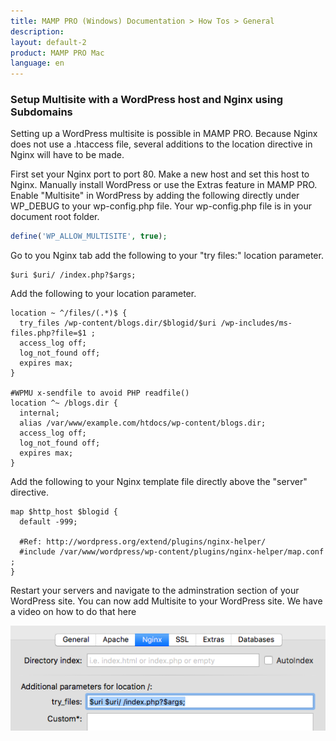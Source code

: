 ```yaml
---
title: MAMP PRO (Windows) Documentation > How Tos > General
description: 
layout: default-2
product: MAMP PRO Mac
language: en
---
```


### Setup Multisite with a WordPress host and Nginx using Subdomains

Setting up a WordPress multisite is possible in MAMP PRO. Because Nginx does not use a .htaccess file, several additions to the location directive in Nginx will have to be made.

First set your Nginx port to port 80. Make a new host and set this host to Nginx. Manually install WordPress or use the Extras feature in MAMP PRO. Enable "Multisite" in WordPress by adding the following directly under WP_DEBUG to your wp-config.php file. Your wp-config.php file is in your document root folder.
 
```php
define('WP_ALLOW_MULTISITE', true);
```
 
Go to you Nginx tab add the following to your "try files:" location parameter.

```
$uri $uri/ /index.php?$args;
```
 
Add the following to your location parameter.

```
location ~ ^/files/(.*)$ {
  try_files /wp-content/blogs.dir/$blogid/$uri /wp-includes/ms-files.php?file=$1 ;
  access_log off;
  log_not_found off;
  expires max;
}

#WPMU x-sendfile to avoid PHP readfile()
location ^~ /blogs.dir {
  internal;
  alias /var/www/example.com/htdocs/wp-content/blogs.dir;
  access_log off;
  log_not_found off;
  expires max;
}
```

Add the following to your Nginx template file directly above the "server" directive.

```
map $http_host $blogid {
  default -999;

  #Ref: http://wordpress.org/extend/plugins/nginx-helper/
  #include /var/www/wordpress/wp-content/plugins/nginx-helper/map.conf ;
}
```
 
Restart your servers and navigate to the adminstration section of your WordPress site. You can now add Multisite to your WordPress site. We have a video on how to do that here
 
![MAMP](/en/MAMP-PRO-Mac/How-Tos/General/SetupWPwithNginx/permalinks.png)
 


